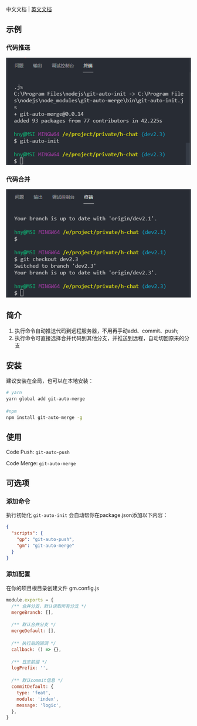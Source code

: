 中文文档 | [英文文档](README.md)

## 示例
### 代码推送
![img](./assets/auto-push.gif)

### 代码合并
![img](./assets/auto-merge.gif)


## 简介
1. 执行命令自动推送代码到远程服务器，不用再手动add、commit、push; 
2. 执行命令可直接选择合并代码到其他分支，并推送到远程，自动切回原来的分支

## 安装
建议安装在全局，也可以在本地安装：
```bash
# yarn
yarn global add git-auto-merge

#npm
npm install git-auto-merge -g
```

## 使用
Code Push: `git-auto-push`

Code Merge: `git-auto-merge`

## 可选项
### 添加命令
执行初始化 `git-auto-init` 会自动帮你在package.json添加以下内容：

```json
{
  "scripts": {
    "gp": "git-auto-push",
    "gm": "git-auto-merge"
  }
}
```

### 添加配置
在你的项目根目录创建文件 gm.config.js

```js
module.exports = {
  /** 合并分支，默认读取所有分支 */
  mergeBranch: [],

  /** 默认合并分支 */
  mergeDefault: [],

  /** 执行后的回调 */
  callback: () => {},

  /** 日志前缀 */
  logPrefix: '',

  /** 默认commit信息 */
  commitDefault: {
    type: 'feat',
    module: 'index',
    message: 'logic',
  },
}
```
